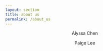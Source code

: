 ```yaml
---
layout: section
title: about us
permalink: /about_us
---
```


<div class="row">
<div class="col-md-6 mx-auto">
    <p style=' text-align: center'>Alyssa Chen</p>
  </div><div class="col-md-6 mx-auto">
    <p style=' text-align: center'>Paige Lee</p>
  </div>
</div>
